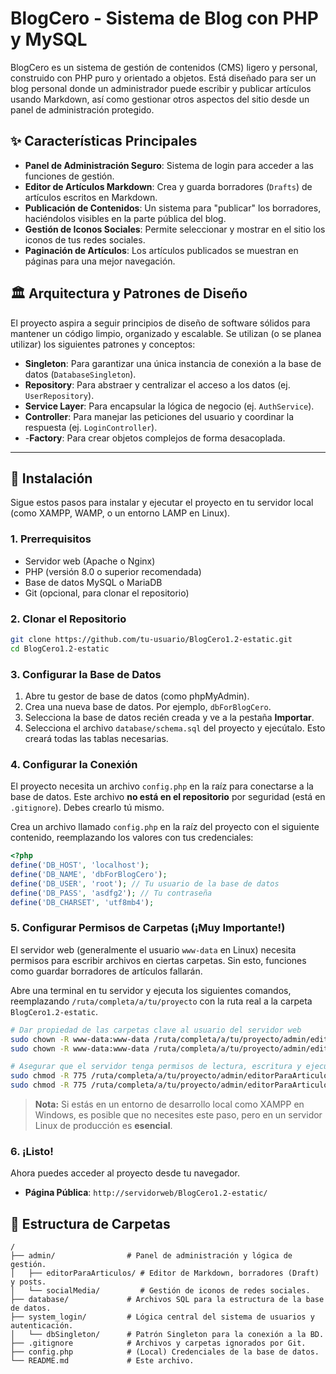 # BlogCero - Sistema de Blog con PHP y MySQL

BlogCero es un sistema de gestión de contenidos (CMS) ligero y personal, construido con PHP puro y orientado a objetos. Está diseñado para ser un blog personal donde un administrador puede escribir y publicar artículos usando Markdown, así como gestionar otros aspectos del sitio desde un panel de administración protegido.

## ✨ Características Principales

-   **Panel de Administración Seguro**: Sistema de login para acceder a las funciones de gestión.
-   **Editor de Artículos Markdown**: Crea y guarda borradores (`Drafts`) de artículos escritos en Markdown.
-   **Publicación de Contenidos**: Un sistema para "publicar" los borradores, haciéndolos visibles en la parte pública del blog.
-   **Gestión de Iconos Sociales**: Permite seleccionar y mostrar en el sitio los iconos de tus redes sociales.
-   **Paginación de Artículos**: Los artículos publicados se muestran en páginas para una mejor navegación.

## 🏛️ Arquitectura y Patrones de Diseño

El proyecto aspira a seguir principios de diseño de software sólidos para mantener un código limpio, organizado y escalable. Se utilizan (o se planea utilizar) los siguientes patrones y conceptos:

-   **Singleton**: Para garantizar una única instancia de conexión a la base de datos (`DatabaseSingleton`).
-   **Repository**: Para abstraer y centralizar el acceso a los datos (ej. `UserRepository`).
-   **Service Layer**: Para encapsular la lógica de negocio (ej. `AuthService`).
-   **Controller**: Para manejar las peticiones del usuario y coordinar la respuesta (ej. `LoginController`).
-   -**Factory**: Para crear objetos complejos de forma desacoplada.

---

## 🚀 Instalación

Sigue estos pasos para instalar y ejecutar el proyecto en tu servidor local (como XAMPP, WAMP, o un entorno LAMP en Linux).

### 1. Prerrequisitos

-   Servidor web (Apache o Nginx)
-   PHP (versión 8.0 o superior recomendada)
-   Base de datos MySQL o MariaDB
-   Git (opcional, para clonar el repositorio)

### 2. Clonar el Repositorio

```bash
git clone https://github.com/tu-usuario/BlogCero1.2-estatic.git
cd BlogCero1.2-estatic
```

### 3. Configurar la Base de Datos

1.  Abre tu gestor de base de datos (como phpMyAdmin).
2.  Crea una nueva base de datos. Por ejemplo, `dbForBlogCero`.
3.  Selecciona la base de datos recién creada y ve a la pestaña **Importar**.
4.  Selecciona el archivo `database/schema.sql` del proyecto y ejecútalo. Esto creará todas las tablas necesarias.

### 4. Configurar la Conexión

El proyecto necesita un archivo `config.php` en la raíz para conectarse a la base de datos. Este archivo **no está en el repositorio** por seguridad (está en `.gitignore`). Debes crearlo tú mismo.

Crea un archivo llamado `config.php` en la raíz del proyecto con el siguiente contenido, reemplazando los valores con tus credenciales:

```php
<?php
define('DB_HOST', 'localhost');
define('DB_NAME', 'dbForBlogCero');
define('DB_USER', 'root'); // Tu usuario de la base de datos
define('DB_PASS', 'asdfg2'); // Tu contraseña
define('DB_CHARSET', 'utf8mb4');
```

### 5. Configurar Permisos de Carpetas (¡Muy Importante!)

El servidor web (generalmente el usuario `www-data` en Linux) necesita permisos para escribir archivos en ciertas carpetas. Sin esto, funciones como guardar borradores de artículos fallarán.

Abre una terminal en tu servidor y ejecuta los siguientes comandos, reemplazando `/ruta/completa/a/tu/proyecto` con la ruta real a la carpeta `BlogCero1.2-estatic`.

```bash
# Dar propiedad de las carpetas clave al usuario del servidor web
sudo chown -R www-data:www-data /ruta/completa/a/tu/proyecto/admin/editorParaArticulos/Draft
sudo chown -R www-data:www-data /ruta/completa/a/tu/proyecto/admin/editorParaArticulos/posts

# Asegurar que el servidor tenga permisos de lectura, escritura y ejecución
sudo chmod -R 775 /ruta/completa/a/tu/proyecto/admin/editorParaArticulos/Draft
sudo chmod -R 775 /ruta/completa/a/tu/proyecto/admin/editorParaArticulos/posts
```

> **Nota:** Si estás en un entorno de desarrollo local como XAMPP en Windows, es posible que no necesites este paso, pero en un servidor Linux de producción es **esencial**.

### 6. ¡Listo!

Ahora puedes acceder al proyecto desde tu navegador.

-   **Página Pública**: `http://servidorweb/BlogCero1.2-estatic/`

## 📂 Estructura de Carpetas

```
/
├── admin/                # Panel de administración y lógica de gestión.
│   ├── editorParaArticulos/ # Editor de Markdown, borradores (Draft) y posts.
│   └── socialMedia/         # Gestión de iconos de redes sociales.
├── database/             # Archivos SQL para la estructura de la base de datos.
├── system_login/         # Lógica central del sistema de usuarios y autenticación.
│   └── dbSingleton/      # Patrón Singleton para la conexión a la BD.
├── .gitignore            # Archivos y carpetas ignorados por Git.
├── config.php            # (Local) Credenciales de la base de datos.
└── README.md             # Este archivo.
```